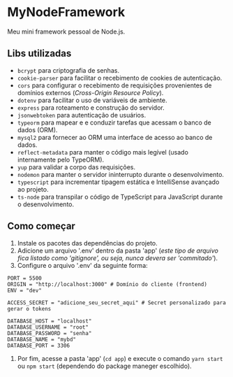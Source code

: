 # MyNodeFramework

Meu mini framework pessoal de Node.js.

## Libs utilizadas

* `bcrypt` para criptografia de senhas.
* `cookie-parser` para facilitar o recebimento de cookies de autenticação.
* `cors` para configurar o recebimento de requisições provenientes de domínios externos (*Cross-Origin Resource Policy*).
* `dotenv` para facilitar o uso de variáveis de ambiente.
* `express` para roteamento e construção do servidor.
* `jsonwebtoken` para autenticação de usuários.
* `typeorm` para mapear e e conduzir tarefas que acessam o banco de dados (ORM).
* `mysql2` para fornecer ao ORM uma interface de acesso ao banco de dados.
* `reflect-metadata` para manter o código mais legível (usado internamente pelo TypeORM).
* `yup` para validar a corpo das requisições.
* `nodemon` para manter o servidor ininterrupto durante o desenvolvimento.
* `typescript` para incrementar tipagem estática e IntelliSense avançado ao projeto.
* `ts-node` para transpilar o código de TypeScript para JavaScript durante o desenvolvimento.

## Como começar

1. Instale os pacotes das dependências do projeto.
1. Adicione um arquivo '.env' dentro da pasta 'app' (*este tipo de arquivo fica listado como 'gitignore', ou seja, nunca devera ser 'commitado'*).
1. Configure o arquivo '.env' da seguinte forma:

```
PORT = 5500
ORIGIN = "http://localhost:3000" # Domínio do cliente (frontend)
ENV = "dev"

ACCESS_SECRET = "adicione_seu_secret_aqui" # Secret personalizado para gerar o tokens

DATABASE_HOST = "localhost"
DATABASE_USERNAME = "root"
DATABASE_PASSWORD = "senha"
DATABASE_NAME = "mybd"
DATABASE_PORT = 3306

```

1. Por fim, acesse a pasta 'app' (`cd app`) e execute o comando `yarn start` ou `npm start` (dependendo do package maneger escolhido).
